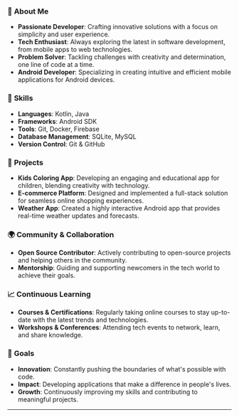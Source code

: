 
### 🌟 **About Me**
- **Passionate Developer**: Crafting innovative solutions with a focus on simplicity and user experience.
- **Tech Enthusiast**: Always exploring the latest in software development, from mobile apps to web technologies.
- **Problem Solver**: Tackling challenges with creativity and determination, one line of code at a time.
- **Android Developer**: Specializing in creating intuitive and efficient mobile applications for Android devices.

### 🔧 **Skills**
- **Languages**: Kotlin, Java
- **Frameworks**: Android SDK
- **Tools**: Git, Docker,  Firebase
- **Database Management**: SQLite, MySQL
- **Version Control**: Git & GitHub

### 🚀 **Projects**
- **Kids Coloring App**: Developing an engaging and educational app for children, blending creativity with technology.
- **E-commerce Platform**: Designed and implemented a full-stack solution for seamless online shopping experiences.
- **Weather App**: Created a highly interactive Android app that provides real-time weather updates and forecasts.

### 🌍 **Community & Collaboration**
- **Open Source Contributor**: Actively contributing to open-source projects and helping others in the community.
- **Mentorship**: Guiding and supporting newcomers in the tech world to achieve their goals.

### 📈 **Continuous Learning**
- **Courses & Certifications**: Regularly taking online courses to stay up-to-date with the latest trends and technologies.
- **Workshops & Conferences**: Attending tech events to network, learn, and share knowledge.

### 🎯 **Goals**
- **Innovation**: Constantly pushing the boundaries of what's possible with code.
- **Impact**: Developing applications that make a difference in people's lives.
- **Growth**: Continuously improving my skills and contributing to meaningful projects.

---


